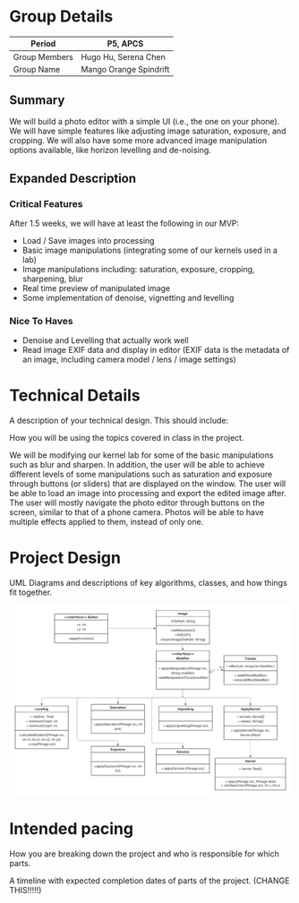 # Group Details

| Period | P5, APCS |
| --- | --------- |
| Group Members | Hugo Hu, Serena Chen |
| Group Name | Mango Orange Spindrift |  

## Summary

We will build a photo editor with a simple UI (i.e., the one on your phone). We will have simple features like
adjusting image saturation, exposure, and cropping. We will also have some more advanced image manipulation
options available, like horizon levelling and de-noising.

## Expanded Description

### Critical Features

After 1.5 weeks, we will have at least the following in our MVP:

- Load / Save images into processing
- Basic image manipulations (integrating some of our kernels used in a lab)
- Image manipulations including: saturation, exposure, cropping, sharpening, blur
- Real time preview of manipulated image
- Some implementation of denoise, vignetting and levelling

### Nice To Haves

- Denoise and Levelling that actually work well
- Read image EXIF data and display in editor (EXIF data is the metadata of an image, including camera model / lens / image settings)


# Technical Details

A description of your technical design. This should include:

How you will be using the topics covered in class in the project.

We will be modifying our kernel lab for some of the basic manipulations such as blur and sharpen. In addition, the user will be able to achieve different levels of some manipulations such as saturation and exposure through buttons (or sliders) that are displayed on the window. The user will be able to load an image into processing and export the edited image after. The user will mostly navigate the photo editor through buttons on the screen, similar to that of a phone camera. Photos will be able to have multiple effects applied to them, instead of only one.

# Project Design

UML Diagrams and descriptions of key algorithms, classes, and how things fit together.

![UML Diagram](/images/UMLClass.png)

# Intended pacing

How you are breaking down the project and who is responsible for which parts.

A timeline with expected completion dates of parts of the project. (CHANGE THIS!!!!!)

